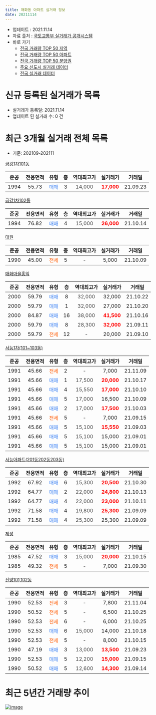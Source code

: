 ```yaml
---
title: 매화동 아파트 실거래 정보
date: 20211114
---
```


* 업데이트 : 2021.11.14
* 자료 출처 : [국토교통부 실거래가 공개시스템](http://rt.molit.go.kr)
* 바로 가기
    * [전국 거래량 TOP 50 지역](https://apt-info.github.io/apt-trade-info/tr)
    * [전국 거래량 TOP 50 아파트](https://apt-info.github.io/apt-trade-info/ta)
    * [전국 거래량 TOP 50 분양권](https://apt-info.github.io/apt-trade-info/tb)
    * [주요 신도시 실거래 데이터](https://apt-info.github.io/apt-trade-info/newtown)
    * [전국 실거래 데이터](https://apt-info.github.io/apt-trade-info/all)



<script async src="https://pagead2.googlesyndication.com/pagead/js/adsbygoogle.js"></script>
<!-- 기본광고 -->
<ins class="adsbygoogle"
     style="display:block"
     data-ad-client="ca-pub-1142216861245946"
     data-ad-slot="4805727019"
     data-ad-format="auto"
     data-full-width-responsive="true"></ins>
<script>
     (adsbygoogle = window.adsbygoogle || []).push({});
</script>


# 신규 등록된 실거래가 목록

* 실거래가 등록일: 2021.11.14
* 업데이트 된 실거래 수: 0 건




<script async src="https://pagead2.googlesyndication.com/pagead/js/adsbygoogle.js"></script>
<!-- 기본광고 -->
<ins class="adsbygoogle"
     style="display:block"
     data-ad-client="ca-pub-1142216861245946"
     data-ad-slot="4805727019"
     data-ad-format="auto"
     data-full-width-responsive="true"></ins>
<script>
     (adsbygoogle = window.adsbygoogle || []).push({});
</script>


# 최근 3개월 실거래 전체 목록
* 기준: 202109-202111


[금강1차101동](https://search.naver.com/search.naver?query=%EA%B8%88%EA%B0%951%EC%B0%A8101%EB%8F%99)

|준공|전용면적|유형|층|역대최고가|실거래가|거래일|
|:---:|:---:|:---:|:---:|:---:|:---:|:---:|
|1994|55.73|<span style="color:#4285F3">매매</span>|3|<span style="color:#444444">14,000</span>|<b><span style="color:#FF0000">17,000</span></b>|21.09.23|

[금강1차102동](https://search.naver.com/search.naver?query=%EA%B8%88%EA%B0%951%EC%B0%A8102%EB%8F%99)

|준공|전용면적|유형|층|역대최고가|실거래가|거래일|
|:---:|:---:|:---:|:---:|:---:|:---:|:---:|
|1994|76.82|<span style="color:#4285F3">매매</span>|4|<span style="color:#444444">15,000</span>|<b><span style="color:#FF0000">26,000</span></b>|21.10.14|

[대원](https://search.naver.com/search.naver?query=%EB%8C%80%EC%9B%90)

|준공|전용면적|유형|층|역대최고가|실거래가|거래일|
|:---:|:---:|:---:|:---:|:---:|:---:|:---:|
|1990|45.00|<span style="color:#FF5A00">전세</span>|5|<span style="color:#444444">-</span>|5,000|21.10.09|

[매화마을홍익](https://search.naver.com/search.naver?query=%EB%A7%A4%ED%99%94%EB%A7%88%EC%9D%84%ED%99%8D%EC%9D%B5)

|준공|전용면적|유형|층|역대최고가|실거래가|거래일|
|:---:|:---:|:---:|:---:|:---:|:---:|:---:|
|2000|59.79|<span style="color:#4285F3">매매</span>|8|<span style="color:#444444">32,000</span>|32,000|21.10.22|
|2000|59.79|<span style="color:#4285F3">매매</span>|1|<span style="color:#444444">32,000</span>|27,000|21.10.20|
|2000|84.87|<span style="color:#4285F3">매매</span>|16|<span style="color:#444444">38,000</span>|<b><span style="color:#FF0000">41,500</span></b>|21.10.16|
|2000|59.79|<span style="color:#4285F3">매매</span>|8|<span style="color:#444444">28,300</span>|<b><span style="color:#FF0000">32,000</span></b>|21.09.11|
|2000|59.79|<span style="color:#FF5A00">전세</span>|12|<span style="color:#444444">-</span>|20,000|21.09.10|

[서능1차(101~103동)](https://search.naver.com/search.naver?query=%EC%84%9C%EB%8A%A51%EC%B0%A8%28101%7E103%EB%8F%99%29)

|준공|전용면적|유형|층|역대최고가|실거래가|거래일|
|:---:|:---:|:---:|:---:|:---:|:---:|:---:|
|1991|45.66|<span style="color:#FF5A00">전세</span>|2|<span style="color:#444444">-</span>|7,000|21.11.09|
|1991|45.66|<span style="color:#4285F3">매매</span>|1|<span style="color:#444444">17,500</span>|<b><span style="color:#FF0000">20,000</span></b>|21.10.17|
|1991|45.66|<span style="color:#4285F3">매매</span>|4|<span style="color:#444444">15,550</span>|<b><span style="color:#FF0000">17,000</span></b>|21.10.10|
|1991|45.66|<span style="color:#4285F3">매매</span>|5|<span style="color:#444444">17,000</span>|16,500|21.10.09|
|1991|45.66|<span style="color:#4285F3">매매</span>|2|<span style="color:#444444">17,000</span>|<b><span style="color:#FF0000">17,500</span></b>|21.10.03|
|1991|45.66|<span style="color:#FF5A00">전세</span>|5|<span style="color:#444444">-</span>|7,000|21.09.15|
|1991|45.66|<span style="color:#4285F3">매매</span>|5|<span style="color:#444444">15,100</span>|<b><span style="color:#FF0000">15,550</span></b>|21.09.03|
|1991|45.66|<span style="color:#4285F3">매매</span>|5|<span style="color:#444444">15,100</span>|15,000|21.09.01|
|1991|45.66|<span style="color:#4285F3">매매</span>|5|<span style="color:#444444">15,100</span>|15,000|21.09.01|

[서능아파트(201동202동203동)](https://search.naver.com/search.naver?query=%EC%84%9C%EB%8A%A5%EC%95%84%ED%8C%8C%ED%8A%B8%28201%EB%8F%99202%EB%8F%99203%EB%8F%99%29)

|준공|전용면적|유형|층|역대최고가|실거래가|거래일|
|:---:|:---:|:---:|:---:|:---:|:---:|:---:|
|1992|67.92|<span style="color:#4285F3">매매</span>|6|<span style="color:#444444">15,300</span>|<b><span style="color:#FF0000">20,500</span></b>|21.10.30|
|1992|64.77|<span style="color:#4285F3">매매</span>|2|<span style="color:#444444">22,000</span>|<b><span style="color:#FF0000">24,800</span></b>|21.10.13|
|1992|64.77|<span style="color:#4285F3">매매</span>|4|<span style="color:#444444">22,000</span>|<b><span style="color:#FF0000">23,000</span></b>|21.10.11|
|1992|71.58|<span style="color:#4285F3">매매</span>|4|<span style="color:#444444">19,800</span>|<b><span style="color:#FF0000">25,300</span></b>|21.09.09|
|1992|71.58|<span style="color:#4285F3">매매</span>|4|<span style="color:#444444">25,300</span>|25,300|21.09.09|

[제성](https://search.naver.com/search.naver?query=%EC%A0%9C%EC%84%B1)

|준공|전용면적|유형|층|역대최고가|실거래가|거래일|
|:---:|:---:|:---:|:---:|:---:|:---:|:---:|
|1985|47.52|<span style="color:#4285F3">매매</span>|3|<span style="color:#444444">15,000</span>|<b><span style="color:#FF0000">20,000</span></b>|21.10.15|
|1985|49.32|<span style="color:#FF5A00">전세</span>|5|<span style="color:#444444">-</span>|7,000|21.09.30|

[진양101,102동](https://search.naver.com/search.naver?query=%EC%A7%84%EC%96%91101%2C102%EB%8F%99)

|준공|전용면적|유형|층|역대최고가|실거래가|거래일|
|:---:|:---:|:---:|:---:|:---:|:---:|:---:|
|1990|52.53|<span style="color:#FF5A00">전세</span>|3|<span style="color:#444444">-</span>|7,800|21.11.04|
|1990|50.52|<span style="color:#FF5A00">전세</span>|5|<span style="color:#444444">-</span>|6,500|21.10.25|
|1990|52.53|<span style="color:#FF5A00">전세</span>|6|<span style="color:#444444">-</span>|6,000|21.10.25|
|1990|52.53|<span style="color:#4285F3">매매</span>|6|<span style="color:#444444">15,000</span>|14,000|21.10.18|
|1990|52.53|<span style="color:#FF5A00">전세</span>|5|<span style="color:#444444">-</span>|8,000|21.10.15|
|1990|47.19|<span style="color:#4285F3">매매</span>|3|<span style="color:#444444">13,000</span>|<b><span style="color:#FF0000">13,500</span></b>|21.09.23|
|1990|52.53|<span style="color:#4285F3">매매</span>|5|<span style="color:#444444">12,200</span>|<b><span style="color:#FF0000">15,000</span></b>|21.09.15|
|1990|50.52|<span style="color:#4285F3">매매</span>|5|<span style="color:#444444">12,600</span>|<b><span style="color:#FF0000">14,300</span></b>|21.09.14|



<script async src="https://pagead2.googlesyndication.com/pagead/js/adsbygoogle.js"></script>
<!-- 기본광고 -->
<ins class="adsbygoogle"
     style="display:block"
     data-ad-client="ca-pub-1142216861245946"
     data-ad-slot="4805727019"
     data-ad-format="auto"
     data-full-width-responsive="true"></ins>
<script>
     (adsbygoogle = window.adsbygoogle || []).push({});
</script>


# 최근 5년간 거래량 추이


<div style="width:100%;">
    <canvas id="deal_progress" height="200"></canvas>
</div>

<script>
new Chart(document.getElementById("deal_progress"), {
    type: 'line',
    data: {
        labels: ['16.01','16.02','16.03','16.04','16.05','16.06','16.07','16.08','16.09','16.10','16.11','16.12','17.01','17.02','17.03','17.04','17.05','17.06','17.07','17.08','17.09','17.10','17.11','17.12','18.01','18.02','18.03','18.04','18.05','18.06','18.07','18.08','18.09','18.10','18.11','18.12','19.01','19.02','19.03','19.04','19.05','19.06','19.07','19.08','19.09','19.10','19.11','19.12','20.01','20.02','20.03','20.04','20.05','20.06','20.07','20.08','20.09','20.10','20.11','20.12','21.01','21.02','21.03','21.04','21.05','21.06','21.07','21.08','21.09','21.10','21.11'],
        datasets: [{
            label: '매매/분양권',
            data: [7,8,10,8,11,15,14,10,14,13,10,9,7,10,13,6,15,16,7,6,13,7,14,12,8,7,9,5,4,8,6,8,5,11,7,2,3,3,4,3,3,5,2,12,9,5,5,6,8,6,9,11,18,26,10,9,11,10,9,16,9,44,27,19,11,11,7,10,10,13,0],
            borderColor: "rgba(66, 133, 243, 1)",
            backgroundColor: "rgba(66, 133, 243, 0.05)",
            borderWidth: 1,
            pointRadius: 0,
            fill: false,
            lineTension: 0
        },{
            label: '전/월세',
            data: [6,8,7,7,5,7,7,7,7,8,0,4,4,8,5,7,5,6,4,7,6,7,5,5,7,0,12,7,4,6,7,7,14,2,4,4,4,6,9,5,6,6,7,3,4,5,2,1,6,4,13,6,9,12,12,6,6,14,7,2,4,9,20,10,10,21,2,12,3,4,2],
            borderColor: "rgba(255, 90, 0, 1)",
            backgroundColor: "rgba(255, 90, 0, 0.05)",
            borderWidth: 1,
            pointRadius: 0,
            fill: false,
            lineTension: 0
        },{
            label: '합계',
            data: [13,16,17,15,16,22,21,17,21,21,10,13,11,18,18,13,20,22,11,13,19,14,19,17,15,7,21,12,8,14,13,15,19,13,11,6,7,9,13,8,9,11,9,15,13,10,7,7,14,10,22,17,27,38,22,15,17,24,16,18,13,53,47,29,21,32,9,22,13,17,2],
            borderColor: "rgba(0, 0, 0, 1)",
            backgroundColor: "rgba(0, 0, 0, 0.03)",
            borderWidth: 0.1,
            pointRadius: 0,
            fill: true,
            lineTension: 0
        }
        ]
    },
    options: {
        responsive: true,
        title: {
            display: false
        },
        tooltips: {
            mode: 'index',
            intersect: false
        },
        hover: {
            mode: 'nearest',
            intersect: true
        },
        scales: {
            xAxes: [{
                display: true,
                scaleLabel: {
                    display: true,
                    labelString: '년/월'
                }
            }],
            yAxes: [{
                display: true,
                ticks: {
                    suggestedMin: 0,
                },
                scaleLabel: {
                    display: true,
                    labelString: '실거래 수'
                }
            }]
        }
    }
});

</script>


[![image](https://apt-info.github.io/images/2020-01-03-apt-trade-info/1024x500.png)](https://play.google.com/store/apps/details?id=com.aptinfo.apttradeinfo)

